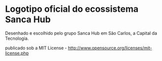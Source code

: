 # Logotipo oficial do ecossistema Sanca Hub
Desenhado e escolhido pelo grupo Sanca Hub em São Carlos, a Capital da Tecnologia.

publicado sob a MIT License - http://www.opensource.org/licenses/mit-license.php
